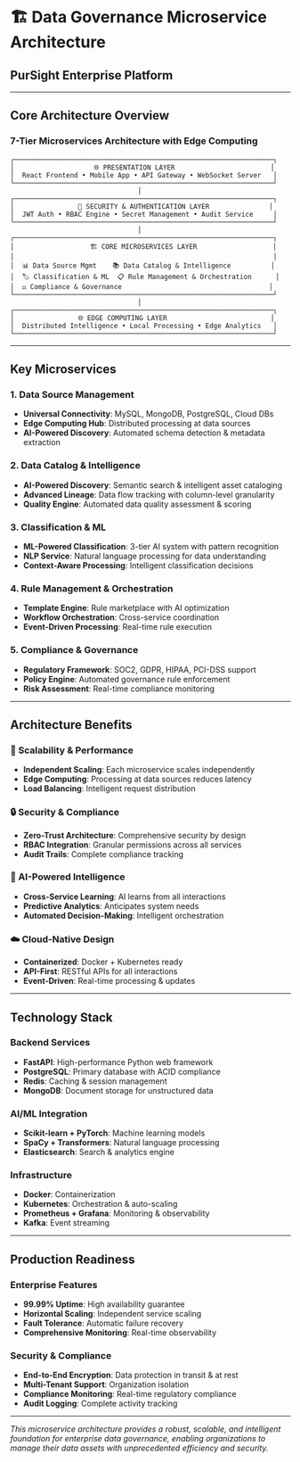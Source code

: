 # 🏗️ Data Governance Microservice Architecture
## PurSight Enterprise Platform

---

## **Core Architecture Overview**

### **7-Tier Microservices Architecture with Edge Computing**

```
┌─────────────────────────────────────────────────────────────────┐
│                    🌐 PRESENTATION LAYER                        │
│  React Frontend • Mobile App • API Gateway • WebSocket Server   │
└─────────────────────────────────────────────────────────────────┘
                                │
┌─────────────────────────────────────────────────────────────────┐
│                🔐 SECURITY & AUTHENTICATION LAYER               │
│  JWT Auth • RBAC Engine • Secret Management • Audit Service     │
└─────────────────────────────────────────────────────────────────┘
                                │
┌─────────────────────────────────────────────────────────────────┐
│                   🏗️ CORE MICROSERVICES LAYER                   │
│                                                                 │
│  📊 Data Source Mgmt    📚 Data Catalog & Intelligence          │
│  🏷️ Classification & ML  📋 Rule Management & Orchestration      │
│  ⚖️ Compliance & Governance                                     │
└─────────────────────────────────────────────────────────────────┘
                                │
┌─────────────────────────────────────────────────────────────────┐
│                🌐 EDGE COMPUTING LAYER                          │
│  Distributed Intelligence • Local Processing • Edge Analytics   │
└─────────────────────────────────────────────────────────────────┘
```

---

## **Key Microservices**

### **1. Data Source Management**
- **Universal Connectivity**: MySQL, MongoDB, PostgreSQL, Cloud DBs
- **Edge Computing Hub**: Distributed processing at data sources
- **AI-Powered Discovery**: Automated schema detection & metadata extraction

### **2. Data Catalog & Intelligence**
- **AI-Powered Discovery**: Semantic search & intelligent asset cataloging
- **Advanced Lineage**: Data flow tracking with column-level granularity
- **Quality Engine**: Automated data quality assessment & scoring

### **3. Classification & ML**
- **ML-Powered Classification**: 3-tier AI system with pattern recognition
- **NLP Service**: Natural language processing for data understanding
- **Context-Aware Processing**: Intelligent classification decisions

### **4. Rule Management & Orchestration**
- **Template Engine**: Rule marketplace with AI optimization
- **Workflow Orchestration**: Cross-service coordination
- **Event-Driven Processing**: Real-time rule execution

### **5. Compliance & Governance**
- **Regulatory Framework**: SOC2, GDPR, HIPAA, PCI-DSS support
- **Policy Engine**: Automated governance rule enforcement
- **Risk Assessment**: Real-time compliance monitoring

---

## **Architecture Benefits**

### **🚀 Scalability & Performance**
- **Independent Scaling**: Each microservice scales independently
- **Edge Computing**: Processing at data sources reduces latency
- **Load Balancing**: Intelligent request distribution

### **🔒 Security & Compliance**
- **Zero-Trust Architecture**: Comprehensive security by design
- **RBAC Integration**: Granular permissions across all services
- **Audit Trails**: Complete compliance tracking

### **🤖 AI-Powered Intelligence**
- **Cross-Service Learning**: AI learns from all interactions
- **Predictive Analytics**: Anticipates system needs
- **Automated Decision-Making**: Intelligent orchestration

### **☁️ Cloud-Native Design**
- **Containerized**: Docker + Kubernetes ready
- **API-First**: RESTful APIs for all interactions
- **Event-Driven**: Real-time processing & updates

---

## **Technology Stack**

### **Backend Services**
- **FastAPI**: High-performance Python web framework
- **PostgreSQL**: Primary database with ACID compliance
- **Redis**: Caching & session management
- **MongoDB**: Document storage for unstructured data

### **AI/ML Integration**
- **Scikit-learn + PyTorch**: Machine learning models
- **SpaCy + Transformers**: Natural language processing
- **Elasticsearch**: Search & analytics engine

### **Infrastructure**
- **Docker**: Containerization
- **Kubernetes**: Orchestration & auto-scaling
- **Prometheus + Grafana**: Monitoring & observability
- **Kafka**: Event streaming

---

## **Production Readiness**

### **Enterprise Features**
- **99.99% Uptime**: High availability guarantee
- **Horizontal Scaling**: Independent service scaling
- **Fault Tolerance**: Automatic failure recovery
- **Comprehensive Monitoring**: Real-time observability

### **Security & Compliance**
- **End-to-End Encryption**: Data protection in transit & at rest
- **Multi-Tenant Support**: Organization isolation
- **Compliance Monitoring**: Real-time regulatory compliance
- **Audit Logging**: Complete activity tracking

---

*This microservice architecture provides a robust, scalable, and intelligent foundation for enterprise data governance, enabling organizations to manage their data assets with unprecedented efficiency and security.*












